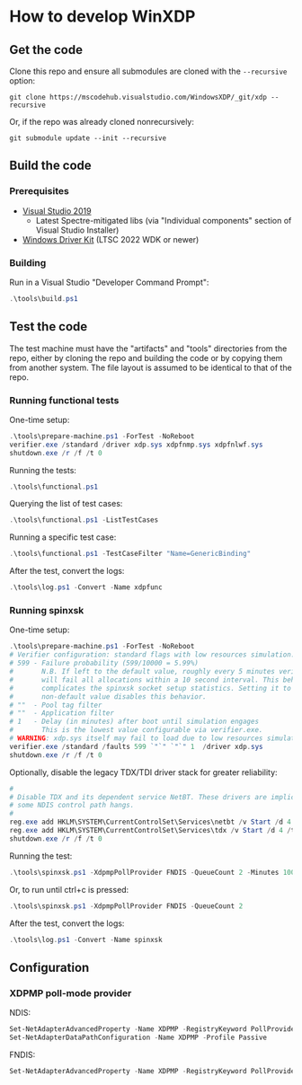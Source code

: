 # How to develop WinXDP

## Get the code

Clone this repo and ensure all submodules are cloned with the `--recursive` option:

```
git clone https://mscodehub.visualstudio.com/WindowsXDP/_git/xdp --recursive
```

Or, if the repo was already cloned nonrecursively:

```
git submodule update --init --recursive
```

## Build the code

### Prerequisites

- [Visual Studio 2019](https://visualstudio.microsoft.com/downloads/)
  - Latest Spectre-mitigated libs (via "Individual components" section of Visual Studio Installer)
- [Windows Driver Kit](https://docs.microsoft.com/en-us/windows-hardware/drivers/download-the-wdk)
  (LTSC 2022 WDK or newer)

### Building

Run in a Visual Studio "Developer Command Prompt":

```PowerShell
.\tools\build.ps1
```

## Test the code

The test machine must have the "artifacts" and "tools" directories from the repo, either
by cloning the repo and building the code or by copying them from another system. The
file layout is assumed to be identical to that of the repo.

### Running functional tests

One-time setup:

```Powershell
.\tools\prepare-machine.ps1 -ForTest -NoReboot
verifier.exe /standard /driver xdp.sys xdpfnmp.sys xdpfnlwf.sys
shutdown.exe /r /f /t 0
```

Running the tests:

```Powershell
.\tools\functional.ps1
```

Querying the list of test cases:

```Powershell
.\tools\functional.ps1 -ListTestCases
```

Running a specific test case:

```Powershell
.\tools\functional.ps1 -TestCaseFilter "Name=GenericBinding"
```

After the test, convert the logs:

```Powershell
.\tools\log.ps1 -Convert -Name xdpfunc
```

### Running spinxsk

One-time setup:

```Powershell
.\tools\prepare-machine.ps1 -ForTest -NoReboot
# Verifier configuration: standard flags with low resources simulation.
# 599 - Failure probability (599/10000 = 5.99%)
#       N.B. If left to the default value, roughly every 5 minutes verifier
#       will fail all allocations within a 10 second interval. This behavior
#       complicates the spinxsk socket setup statistics. Setting it to a
#       non-default value disables this behavior.
# ""  - Pool tag filter
# ""  - Application filter
# 1   - Delay (in minutes) after boot until simulation engages
#       This is the lowest value configurable via verifier.exe.
# WARNING: xdp.sys itself may fail to load due to low resources simulation.
verifier.exe /standard /faults 599 `"`" `"`" 1  /driver xdp.sys
shutdown.exe /r /f /t 0
```

Optionally, disable the legacy TDX/TDI driver stack for greater reliability:
```Powershell
#
# Disable TDX and its dependent service NetBT. These drivers are implicated in
# some NDIS control path hangs.
#
reg.exe add HKLM\SYSTEM\CurrentControlSet\Services\netbt /v Start /d 4 /t REG_DWORD /f
reg.exe add HKLM\SYSTEM\CurrentControlSet\Services\tdx /v Start /d 4 /t REG_DWORD /f
shutdown.exe /r /f /t 0
```

Running the test:

```Powershell
.\tools\spinxsk.ps1 -XdpmpPollProvider FNDIS -QueueCount 2 -Minutes 100
```

Or, to run until ctrl+c is pressed:

```Powershell
.\tools\spinxsk.ps1 -XdpmpPollProvider FNDIS -QueueCount 2
```

After the test, convert the logs:

```Powershell
.\tools\log.ps1 -Convert -Name spinxsk
```

## Configuration

### XDPMP poll-mode provider

NDIS:
```Powershell
Set-NetAdapterAdvancedProperty -Name XDPMP -RegistryKeyword PollProvider -DisplayValue NDIS
Set-NetAdapterDataPathConfiguration -Name XDPMP -Profile Passive
```

FNDIS:
```Powershell
Set-NetAdapterAdvancedProperty -Name XDPMP -RegistryKeyword PollProvider -DisplayValue FNDIS
```

